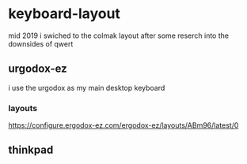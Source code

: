 # keyboard-layout
mid 2019 i swiched to the colmak layout after some reserch into the downsides of qwert
## urgodox-ez
i use the urgodox as my main desktop keyboard 
### layouts
https://configure.ergodox-ez.com/ergodox-ez/layouts/ABm96/latest/0
## thinkpad

